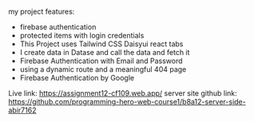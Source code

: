 my project features:

- firebase authentication 
- protected items with login credentials 
- This Project uses Tailwind CSS Daisyui react tabs 
- I create data in Datase and call the data and fetch it
- Firebase Authentication with Email and Password 
- using a dynamic route and a meaningful 404 page
- Firebase Authentication by Google


Live link: https://assignment12-cf109.web.app/
server site github link: https://github.com/programming-hero-web-course1/b8a12-server-side-abir7162



